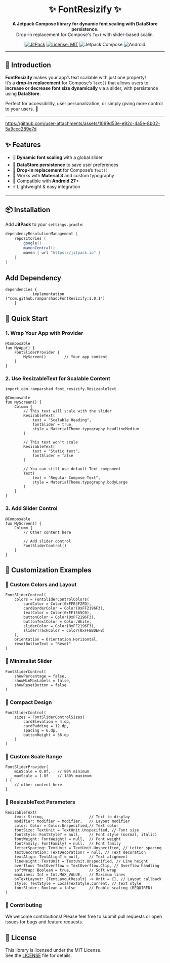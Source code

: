 <h1 align="center">✨ FontResizify ✨</h1>
<p align="center">
  <b>A Jetpack Compose library for dynamic font scaling with DataStore persistence.</b><br/>
  Drop-in replacement for Compose's <code>Text</code> with slider-based scalin.  
</p>

<p align="center">
  <a href="https://jitpack.io/#RamParshad/FontResizify"><img src="https://jitpack.io/v/RamParshad/FontResizify.svg" alt="JitPack"></a>
  <a href="https://opensource.org/licenses/MIT"><img src="https://img.shields.io/badge/License-MIT-green.svg" alt="License: MIT"></a>
  <img src="https://img.shields.io/badge/Jetpack%20Compose-✓-blue" alt="Jetpack Compose">
  <img src="https://img.shields.io/badge/Android-27+-brightgreen" alt="Android">
</p>

---

## 🚀 Introduction

**FontResizify** makes your app’s text scalable with just one property!  
It’s a **drop-in replacement** for Compose’s `Text()` that allows users to **increase or decrease font size dynamically** via a slider, with persistence using **DataStore**.  

Perfect for accessibility, user personalization, or simply giving more control to your users. 🎉

---

https://github.com/user-attachments/assets/1099d53e-e92c-4a5e-8b02-5a9ccc289e7d

## ✨ Features

- 🎚️ **Dynamic font scaling** with a global slider  
- 💾 **DataStore persistence** to save user preferences  
- 🔄 **Drop-in replacement** for Compose’s `Text()`  
- 🎨 Works with **Material 3** and custom typography  
- 📱 Compatible with **Android 27+**  
- ⚡ Lightweight & easy integration  

---

## 📦 Installation

Add **JitPack** to your `settings.gradle`:

```gradle
dependencyResolutionManagement {
    repositories {
        google()
        mavenCentral()
        maven { url "https://jitpack.io" }
    }
}
```

## Add Dependency

```
dependencies {
	        implementation ("com.github.ramparshad:FontResizify:1.0.1")
	}
```

## 🚀 Quick Start

### 1. Wrap Your App with Provider

```
@Composable
fun MyApp() {
    FontSliderProvider {
        MyScreen()        // Your app content
    }
}
```

### 2. Use ResizableText for Scalable Content

```
import com.ramparshad.font_resizify.ResizableText

@Composable
fun MyScreen() {
    Column {
        // This text will scale with the slider
        ResizableText(
            text = "Scalable Heading",
            fontSlider = true,
            style = MaterialTheme.typography.headlineMedium
        )
        
        // This text won't scale
        ResizableText(
            text = "Static text",
            fontSlider = false
        )
        
        // You can still use default Text component
        Text(
            text = "Regular Compose Text",
            style = MaterialTheme.typography.bodyLarge
        )
    }
}
```

### 3. Add Slider Control 

```
@Composable
fun MyScreen() {
    Column {
        // Other content here
        
        // Add slider control
        FontSliderControl()
    }
}
```

## 🎨 Customization Examples

### 📖 Custom Colors and Layout

```
FontSliderControl(
    colors = FontSliderControlColors(
        cardColor = Color(0xFFE3F2FD),
        cardBorderColor = Color(0xFF2196F3),
        textColor = Color(0xFF1565C0),
        buttonColor = Color(0xFF2196F3),
        buttonTextColor = Color.White,
        sliderColor = Color(0xFF2196F3),
        sliderTrackColor = Color(0xFFBBDEFB)
    ),
    orientation = Orientation.Horizontal,
    resetButtonText = "Reset"
)
```

### 📖 Minimalist Slider

```
FontSliderControl(
    showPercentage = false,
    showMinMaxLabels = false,
    showResetButton = false
)
```

### 📖 Compact Design

```
FontSliderControl(
    sizes = FontSliderControlSizes(
        cardElevation = 4.dp,
        cardPadding = 12.dp,
        spacing = 6.dp,
        buttonHeight = 36.dp
    )
)
```

### 📖 Custom Scale Range

```
FontSliderProvider(
    minScale = 0.8f,   // 80% minimum
    maxScale = 1.8f    // 180% maximum
) {
    // other content here
}
```

###  📖 ResizableText Parameters

```
ResizableText(
    text: String,                    // Text to display
    modifier: Modifier = Modifier,   // Layout modifier
    color: Color = Color.Unspecified,// Text color
    fontSize: TextUnit = TextUnit.Unspecified, // Font size
    fontStyle: FontStyle? = null,    // Font style (normal, italic)
    fontWeight: FontWeight? = null,  // Font weight
    fontFamily: FontFamily? = null,  // Font family
    letterSpacing: TextUnit = TextUnit.Unspecified, // Letter spacing
    textDecoration: TextDecoration? = null, // Text decoration
    textAlign: TextAlign? = null,    // Text alignment
    lineHeight: TextUnit = TextUnit.Unspecified, // Line height
    overflow: TextOverflow = TextOverflow.Clip, // Overflow handling
    softWrap: Boolean = true,        // Soft wrap
    maxLines: Int = Int.MAX_VALUE,   // Maximum lines
    onTextLayout: (TextLayoutResult) -> Unit = {}, // Layout callback
    style: TextStyle = LocalTextStyle.current, // Text style
    fontSlider: Boolean = false      // Enable scaling (REQUIRED)
)
```

###  🤝 Contributing
We welcome contributions! Please feel free to submit pull requests or open issues for bugs and feature requests.

## 📜 License

This library is licensed under the MIT License.  
See the [LICENSE](./LICENSE) file for details.











